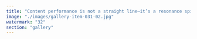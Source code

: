 ```yaml
---
title: "Content performance is not a straight line—it’s a resonance spiral.<br /><br />For months: near silence, low signal. Then, the field tunes. A single harmonic cue, and the pattern shifts—131,651 impressions, all in the open, visible arc.<br /><br />What changed? Not the noise, but the resonance.<br />What you’re seeing isn’t just “growth.” It’s the moment a narrative phase-locks with its ecosystem, rippling outward, feedback amplifying, structure emerging from seeming randomness.<br /><br />The lesson:<br />- Don’t chase numbers—cultivate the substrate.<br />- Don’t force the wave—align with it.<br />- When the field is ready, even the faintest signal triggers upward continuity.<br /><br />Impressions are just the echo. The real story is in the curvature.<br /><br /><br />#SignalEcology <br />#FractalContinuity <br />#Resonance <br />#SystemicGrowth <br />#LinkedInStats"
image: "./images/gallery-item-031-02.jpg"
watermark: "32"
section: "gallery"
---
```

